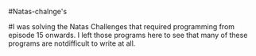 #Natas-chalnge's

#I was solving the Natas Challenges that required programming from episode 15 onwards. I left those programs here to see that many of these programs are notdifficult to write at all.
